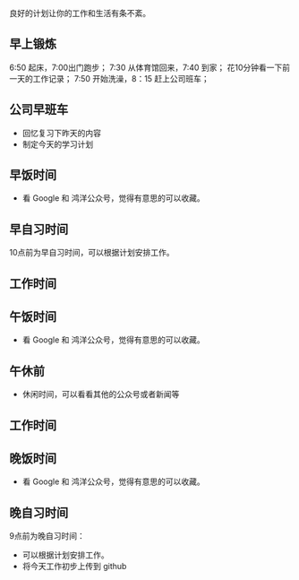 


良好的计划让你的工作和生活有条不紊。

## 早上锻炼

6:50 起床，7:00出门跑步；
7:30 从体育馆回来，7:40 到家；
花10分钟看一下前一天的工作记录；
7:50 开始洗澡，8：15 赶上公司班车；


## 公司早班车

- 回忆复习下昨天的内容
- 制定今天的学习计划

## 早饭时间

- 看 Google 和 鸿洋公众号，觉得有意思的可以收藏。

## 早自习时间

10点前为早自习时间，可以根据计划安排工作。

## 工作时间

## 午饭时间

- 看 Google 和 鸿洋公众号，觉得有意思的可以收藏。

## 午休前

- 休闲时间，可以看看其他的公众号或者新闻等

## 工作时间

## 晚饭时间

- 看 Google 和 鸿洋公众号，觉得有意思的可以收藏。

## 晚自习时间

9点前为晚自习时间：

- 可以根据计划安排工作。
- 将今天工作初步上传到 github


